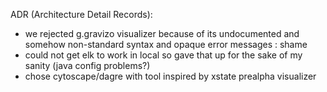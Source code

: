 ADR (Architecture Detail Records):
- we rejected g.gravizo visualizer because of its undocumented and somehow non-standard syntax 
and opaque error messages : shame
- could not get elk to work in local so gave that up for the sake of my sanity (java config 
problems?)
- chose cytoscape/dagre with tool inspired by xstate prealpha visualizer

